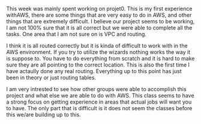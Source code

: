 This week was mainly spent working on projet0.  This is my first experience withAWS, there are some things that are very easy to do in AWS, and other things that are extremely difficult.  I believe our project seems to be working, I am not 100% sure that it is all correct but we were able to complete all the tasks.  One area that I am not sure on is VPC and routing.  

I think it is all routed correctly but it is kinda of difficult to work with in the AWS environment.  If you try to utilize the wizards nothing works the way it is suppose to.  You have to do everything from scratch and it is hard to make sure they are all pointing to the correct location.  This is also the first time I have actaully done any real routing.  Everything up to this point has just been in theory or just routing tables. 

I am very intrested to see how other groups were able to accomplish this project and what else we are able to do with AWS.  This class seems to have a strong focus on getting experience in areas that actual jobs will want you to have.  The only part that is difficult is it does not seem the classes before this we/are building up to this.  
